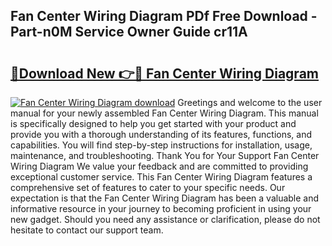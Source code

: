 ## Fan Center Wiring Diagram PDf Free Download - Part-n0M Service Owner Guide cr11A

# <h2><a href="http://dfkajk.blite.top/?on=Fan+Center+Wiring+Diagram">🔗Download New 👉🔴 Fan Center Wiring Diagram</a></h2>

[![Fan Center Wiring Diagram download](https://i.imgur.com/lujVjoI.png)](http://dfkajk.blite.top/?on=Fan+Center+Wiring+Diagram)
Greetings and welcome to the user manual for your newly assembled Fan Center Wiring Diagram. This manual is specifically designed to help you get started with your product and provide you with a thorough understanding of its features, functions, and capabilities. You will find step-by-step instructions for installation, usage, maintenance, and troubleshooting. Thank You for Your Support Fan Center Wiring Diagram We value your feedback and are committed to providing exceptional customer service. This Fan Center Wiring Diagram features a comprehensive set of features to cater to your specific needs. Our expectation is that the Fan Center Wiring Diagram has been a valuable and informative resource in your journey to becoming proficient in using your new gadget. Should you need any assistance or clarification, please do not hesitate to contact our support team.
